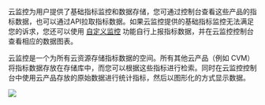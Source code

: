 云监控为用户提供了基础指标监控和数据存储，您可通过控制台查看这些产品的指标数据，也可以通过API拉取指标数据。如果云监控提供的基础指标监控无法满足您的诉求，您还可以使用 [自定义监控]() 功能自行上报指标数据，并在云监控控制台查看相应的数据图表。

云监控是一个为所有云资源存储指标数据的空间。所有其他云产品（例如 CVM）将指标数据存放在存储库中，而您可以根据这些指标进行检索。同时在云监控控制台中使用云产品存放的原始数据进行统计指标，然后以图形化的方式显示数据。

![](https://mc.qcloudimg.com/static/img/e17600ac6f357ce818470a179fde9aca/image.png)

